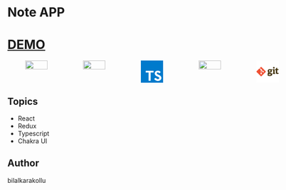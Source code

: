 # Note APP

# [DEMO](https://react-note-app-delta.vercel.app/)

<div style="display:flex">
<img style="margin:0px 40px" src="https://user-images.githubusercontent.com/24482512/104732205-f043b700-574d-11eb-84fe-3842f9f26530.png" width="50" height="100%" display="inline">
<img style="margin:0px 40px" src="https://user-images.githubusercontent.com/24482512/104730911-f20c7b00-574b-11eb-9a6b-690efda3a8ee.png" width="50" height="100%" display="inline">
<img style="margin:0px 40px" src="https://raw.githubusercontent.com/github/explore/80688e429a7d4ef2fca1e82350fe8e3517d3494d/topics/typescript/typescript.png" width="50" height="100%" display="inline">
<img style="margin:0px 40px" src="https://avatars.githubusercontent.com/u/54212428?s=200&v=4" width="50" height="100%" display="inline">
<img style="margin:0px 40px" src="https://raw.githubusercontent.com/github/explore/80688e429a7d4ef2fca1e82350fe8e3517d3494d/topics/git/git.png" width="50" height="100%" display="inline">
</div>

## Topics

- React
- Redux
- Typescript
- Chakra UI

## Author

bilalkarakollu
